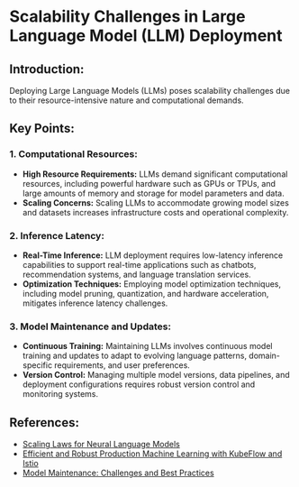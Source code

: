 # Scalability Challenges in Large Language Model (LLM) Deployment

## Introduction:
Deploying Large Language Models (LLMs) poses scalability challenges due to their resource-intensive nature and computational demands. 

## Key Points:

### 1. Computational Resources:
- **High Resource Requirements:** LLMs demand significant computational resources, including powerful hardware such as GPUs or TPUs, and large amounts of memory and storage for model parameters and data.
- **Scaling Concerns:** Scaling LLMs to accommodate growing model sizes and datasets increases infrastructure costs and operational complexity.

### 2. Inference Latency:
- **Real-Time Inference:** LLM deployment requires low-latency inference capabilities to support real-time applications such as chatbots, recommendation systems, and language translation services.
- **Optimization Techniques:** Employing model optimization techniques, including model pruning, quantization, and hardware acceleration, mitigates inference latency challenges.

### 3. Model Maintenance and Updates:
- **Continuous Training:** Maintaining LLMs involves continuous model training and updates to adapt to evolving language patterns, domain-specific requirements, and user preferences.
- **Version Control:** Managing multiple model versions, data pipelines, and deployment configurations requires robust version control and monitoring systems.

## References:
- [Scaling Laws for Neural Language Models](https://arxiv.org/abs/2001.08361)
- [Efficient and Robust Production Machine Learning with KubeFlow and Istio](https://arxiv.org/abs/1904.07187)
- [Model Maintenance: Challenges and Best Practices](https://www.infoq.com/articles/model-maintenance-challenges-best-practices/)

